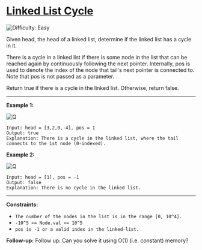 # [Linked List Cycle](https://leetcode.com/problems/linked-list-cycle/description/)
![Difficulty: Easy](https://img.shields.io/badge/Difficulty-Easy-brightgreen)

Given head, the head of a linked list, determine if the linked list has a cycle in it.

There is a cycle in a linked list if there is some node in the list that can be reached again by continuously following the next pointer. Internally, pos is used to denote the index of the node that tail's next pointer is connected to. Note that pos is not passed as a parameter.

Return true if there is a cycle in the linked list. Otherwise, return false.

---
**Example 1:**

![Q](https://assets.leetcode.com/uploads/2018/12/07/circularlinkedlist.png)

```
Input: head = [3,2,0,-4], pos = 1
Output: true
Explanation: There is a cycle in the linked list, where the tail connects to the 1st node (0-indexed).

```

**Example 2:**

![Q](https://assets.leetcode.com/uploads/2018/12/07/circularlinkedlist_test3.png)


```
Input: head = [1], pos = -1
Output: false
Explanation: There is no cycle in the linked list.

```
---

**Constraints:**

- `The number of the nodes in the list is in the range [0, 10^4].`
- `-10^5 <= Node.val <= 10^5`
- `pos is -1 or a valid index in the linked-list.`

**Follow-up:** Follow up: Can you solve it using O(1) (i.e. constant) memory?